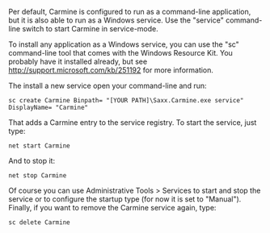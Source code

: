 Per default, Carmine is configured to run as a command-line application, but it is also able to run as a Windows service. Use the "service" command-line switch to start Carmine in service-mode.

To install any application as a Windows service, you can use the "sc" command-line tool that comes with the Windows Resource Kit. You probably have it installed already, but see http://support.microsoft.com/kb/251192 for more information.


The install a new service open your command-line and run:

`sc create Carmine Binpath= "[YOUR PATH]\Saxx.Carmine.exe service" DisplayName= "Carmine"`


That adds a Carmine entry to the service registry. To start the service, just type:

`net start Carmine`

And to stop it:

`net stop Carmine`


Of course you can use Administrative Tools > Services to start and stop the service or to configure the startup type (for now it is set to "Manual"). Finally, if you want to remove the Carmine service again, type:

`sc delete Carmine`